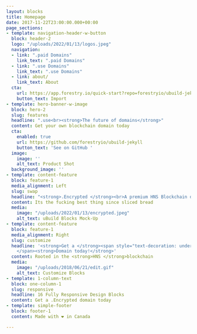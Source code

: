 ```yaml
---
layout: blocks
title: Homepage
date: 2017-11-22T23:00:00.000+00:00
page_sections:
- template: navigation-header-w-button
  block: header-2
  logo: "/uploads/2022/01/13/logos.jpeg"
  navigation:
  - link: ".paid Domains"
    link_text: ".paid Domains"
  - link: ".use Domains"
    link_text: ".use Domains"
  - link: about/
    link_text: About
  cta:
    url: https://app.forestry.io/quick-start?repo=forestryio/ubuild-jekyll&provider=github&engine=jekyll
    button_text: Import
- template: hero-banner-w-image
  block: hero-2
  slug: features
  headline: ".use<br><strong>The future of domains</strong>"
  content: Get your own blockchain domain today
  cta:
    enabled: true
    url: https://github.com/forestryio/ubuild-jekyll
    button_text: 'See on GitHub '
  image:
    image: ''
    alt_text: Product Shot
  background_image: ''
- template: content-feature
  block: feature-1
  media_alignment: Left
  slug: swap
  headline: "<strong>.Encrypted </strong><br>A premium HNS Blockchain domain"
  content: Its the fucking best thing since sliced bread
  media:
    image: "/uploads/2022/01/13/encrypted.jpeg"
    alt_text: uBuild Blocks Mock-Up
- template: content-feature
  block: feature-1
  media_alignment: Right
  slug: customize
  headline: '<strong>Get a </strong><span style="text-decoration: underline;">.Encrypted
    </span><strong>Domain today!</strong>'
  content: Rooted in the <strong>HNS </strong>blockchain
  media:
    image: "/uploads/2018/06/21/edit.gif"
    alt_text: Customize Blocks
- template: 1-column-text
  block: one-column-1
  slug: responsive
  headline: 16 Fully Responsive Design Blocks
  content: Get a .Encrypted domain today
- template: simple-footer
  block: footer-1
  content: Made with ❤︎ in Canada

---
```

